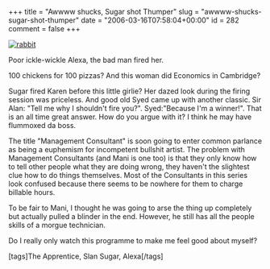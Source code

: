 +++
title = "Awwww shucks, Sugar shot Thumper"
slug = "awwww-shucks-sugar-shot-thumper"
date = "2006-03-16T07:58:04+00:00"
id = 282
comment = false
+++

[![rabbit](/images/flickr/2024_download/113214448_055dc64492_c.jpg)](http://www.flickr.com/photos/bandon1/113214448/ "Photo Sharing")

Poor ickle-wickle Alexa, the bad man fired her.

100 chickens for 100 pizzas? And this woman did Economics in Cambridge?

Sugar fired Karen before this little girlie? Her dazed look during the firing session was priceless. And good old Syed came up with another classic. Sir Alan: "Tell me why I shouldn't fire you?". Syed:"Because I'm a winner!". That is an all time great answer. How do you argue with it? I think he may have flummoxed da  boss.

The title "Management Consultant" is soon going to enter common parlance as being a euphemism for incompetent bullshit artist. The problem with Management Consultants (and Mani is one too) is that they only know how to tell other people what they are doing wrong, they haven't the slightest clue how to do things themselves. Most of the Consultants in this series look confused because there seems to be nowhere for them to charge billable hours.

To be fair to Mani, I thought he was going to arse the thing up completely but actually pulled a blinder in the end. However, he still has all the people skills of a morgue technician.

Do I really only watch this programme to make me feel good about myself?

[tags]The Apprentice, Slan Sugar, Alexa[/tags]
